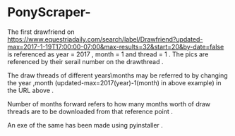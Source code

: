 # PonyScraper-

The first drawfriend on https://www.equestriadaily.com/search/label/Drawfriend?updated-max=2017-1-19T17:00:00-07:00&max-results=32&start=20&by-date=false is referenced as year = 2017 , month = 1 and thread = 1 . The pics are referenced by their serail number on the drawthread . 


The draw threads of different years\months may be referred to by changing the year ,month (updated-max=2017(year)-1(month) in above example) in the URL above .


Number of months forward refers to how many months worth of draw threads are to be downloaded from that reference point . 

An exe of the same has been made using pyinstaller .
